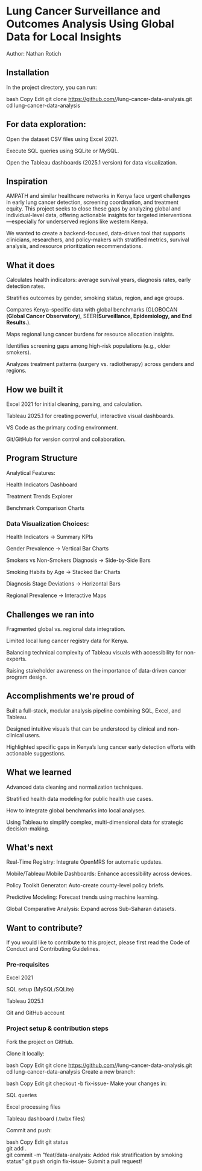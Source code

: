 # Lung Cancer Surveillance and Outcomes Analysis Using Global Data for Local Insights

Author: Nathan Rotich

## Installation
In the project directory, you can run:

bash
Copy
Edit
git clone https://github.com/<YOUR-USERNAME>/lung-cancer-data-analysis.git
cd lung-cancer-data-analysis
## For data exploration:

Open the dataset CSV files using Excel 2021.

Execute SQL queries using SQLite or MySQL.

Open the Tableau dashboards (2025.1 version) for data visualization.

## Inspiration
AMPATH and similar healthcare networks in Kenya face urgent challenges in early lung cancer detection, screening coordination, and treatment equity.
This project seeks to close these gaps by analyzing global and individual-level data, offering actionable insights for targeted interventions—especially for underserved regions like western Kenya.

We wanted to create a backend-focused, data-driven tool that supports clinicians, researchers, and policy-makers with stratified metrics, survival analysis, and resource prioritization recommendations.

## What it does
Calculates health indicators: average survival years, diagnosis rates, early detection rates.

Stratifies outcomes by gender, smoking status, region, and age groups.

Compares Kenya-specific data with global benchmarks (GLOBOCAN (**Global Cancer Observatory**), SEER(**Surveillance, Epidemiology, and End Results.**).

Maps regional lung cancer burdens for resource allocation insights.

Identifies screening gaps among high-risk populations (e.g., older smokers).

Analyzes treatment patterns (surgery vs. radiotherapy) across genders and regions.

## How we built it
Excel 2021 for initial cleaning, parsing, and calculation.

Tableau 2025.1 for creating powerful, interactive visual dashboards.

VS Code as the primary coding environment.

Git/GitHub for version control and collaboration.

## Program Structure
Analytical Features:

Health Indicators Dashboard

Treatment Trends Explorer

Benchmark Comparison Charts

### Data Visualization Choices:

Health Indicators → Summary KPIs

Gender Prevalence → Vertical Bar Charts

Smokers vs Non-Smokers Diagnosis → Side-by-Side Bars

Smoking Habits by Age → Stacked Bar Charts

Diagnosis Stage Deviations → Horizontal Bars

Regional Prevalence → Interactive Maps

## Challenges we ran into
Fragmented global vs. regional data integration.

Limited local lung cancer registry data for Kenya.

Balancing technical complexity of Tableau visuals with accessibility for non-experts.

Raising stakeholder awareness on the importance of data-driven cancer program design.

## Accomplishments we're proud of
Built a full-stack, modular analysis pipeline combining SQL, Excel, and Tableau.

Designed intuitive visuals that can be understood by clinical and non-clinical users.

Highlighted specific gaps in Kenya’s lung cancer early detection efforts with actionable suggestions.

## What we learned
Advanced data cleaning and normalization techniques.

Stratified health data modeling for public health use cases.

How to integrate global benchmarks into local analyses.

Using Tableau to simplify complex, multi-dimensional data for strategic decision-making.

## What's next
Real-Time Registry: Integrate OpenMRS for automatic updates.

Mobile/Tableau Mobile Dashboards: Enhance accessibility across devices.

Policy Toolkit Generator: Auto-create county-level policy briefs.

Predictive Modeling: Forecast trends using machine learning.

Global Comparative Analysis: Expand across Sub-Saharan datasets.

## Want to contribute?
If you would like to contribute to this project, please first read the Code of Conduct and Contributing Guidelines.

### Pre-requisites
Excel 2021

SQL setup (MySQL/SQLite)

Tableau 2025.1

Git and GitHub account

### Project setup & contribution steps
Fork the project on GitHub.

Clone it locally:

bash
Copy
Edit
git clone https://github.com/<YOUR-USERNAME>/lung-cancer-data-analysis.git
cd lung-cancer-data-analysis
Create a new branch:

bash
Copy
Edit
git checkout -b fix-issue-<ISSUE-NUMBER>
Make your changes in:

SQL queries

Excel processing files

Tableau dashboard (.twbx files)

Commit and push:

bash
Copy
Edit
git status  
git add .  
git commit -m "feat/data-analysis:  Added risk stratification by smoking status"
git push origin fix-issue-<ISSUE-NUMBER>
Submit a pull request!
